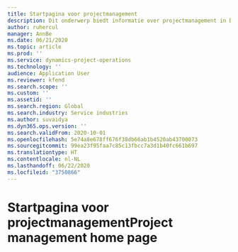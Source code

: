 ```yaml
---
title: Startpagina voor projectmanagement
description: Dit onderwerp biedt informatie over projectmanagement in Dynamics 365 Project Operations.
author: ruhercul
manager: AnnBe
ms.date: 06/21/2020
ms.topic: article
ms.prod: ''
ms.service: dynamics-project-operations
ms.technology: ''
audience: Application User
ms.reviewer: kfend
ms.search.scope: ''
ms.custom: ''
ms.assetid: ''
ms.search.region: Global
ms.search.industry: Service industries
ms.author: suvaidya
ms.dyn365.ops.version: ''
ms.search.validFrom: 2020-10-01
ms.openlocfilehash: 5e74a8e678ff676f38db66ab1b4520ab43700073
ms.sourcegitcommit: 99ea23f95faa7c85c13fbcc7a3d1b40fc661b697
ms.translationtype: HT
ms.contentlocale: nl-NL
ms.lasthandoff: 06/22/2020
ms.locfileid: "3750866"
---
```

# <a name="project-management-home-page"></a><span data-ttu-id="a9c0c-103">Startpagina voor projectmanagement</span><span class="sxs-lookup"><span data-stu-id="a9c0c-103">Project management home page</span></span>
